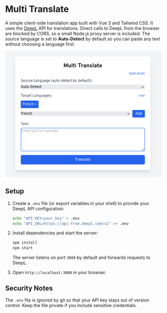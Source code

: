 # Multi Translate

A simple client-side translation app built with Vue 3 and Tailwind CSS. It uses the [DeepL](https://www.deepl.com/) API for translations. Direct calls to
DeepL from the browser are blocked by CORS, so a small Node.js proxy server is
included. The source language is set to **Auto‑Detect** by default so you can
paste any text without choosing a language first.

![screenshot](imgs/screenshot.png)

## Setup

1. Create a `.env` file (or export variables in your shell) to provide your
   DeepL API configuration:

   ```bash
   echo "API_KEY=your_key" > .env
   echo "API_URL=https://api-free.deepl.com/v2" >> .env
   ```

2. Install dependencies and start the server:
   ```bash
   npm install
   npm start
   ```
   The server listens on port `3000` by default and forwards requests to DeepL.

3. Open `http://localhost:3000` in your browser.

## Security Notes

The `.env` file is ignored by git so that your API key stays out of version control. Keep the file private if you include sensitive credentials.
